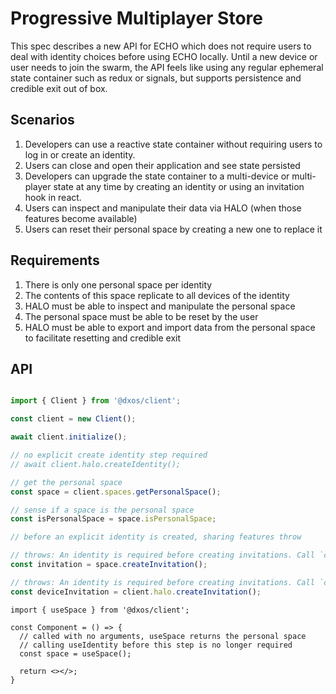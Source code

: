 # Progressive Multiplayer Store

This spec describes a new API for ECHO which does not require users to deal with identity choices before using ECHO locally. Until a new device or user needs to join the swarm, the API feels like using any regular ephemeral state container such as redux or signals, but supports persistence and credible exit out of box.

## Scenarios

1. Developers can use a reactive state container without requiring users to log in or create an identity.
2. Users can close and open their application and see state persisted
3. Developers can upgrade the state container to a multi-device or multi-player state at any time by creating an identity or using an invitation hook in react.
4. Users can inspect and manipulate their data via HALO (when those features become available)
5. Users can reset their personal space by creating a new one to replace it

## Requirements

1. There is only one personal space per identity
2. The contents of this space replicate to all devices of the identity
3. HALO must be able to inspect and manipulate the personal space
4. The personal space must be able to be reset by the user
5. HALO must be able to export and import data from the personal space to facilitate resetting and credible exit

## API

```ts

import { Client } from '@dxos/client';

const client = new Client();

await client.initialize();

// no explicit create identity step required
// await client.halo.createIdentity();

// get the personal space
const space = client.spaces.getPersonalSpace();

// sense if a space is the personal space
const isPersonalSpace = space.isPersonalSpace;

// before an explicit identity is created, sharing features throw

// throws: An identity is required before creating invitations. Call `client.halo.createIdentity()` first.
const invitation = space.createInvitation(); 

// throws: An identity is required before creating invitations. Call `client.halo.createIdentity()` first.
const deviceInvitation = client.halo.createInvitation();

```

```tsx
import { useSpace } from '@dxos/client';

const Component = () => {
  // called with no arguments, useSpace returns the personal space
  // calling useIdentity before this step is no longer required
  const space = useSpace();

  return <></>;
}

```

